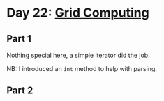 # Day 22: [Grid Computing](https://adventofcode.com/2016/day/22)

## Part 1

Nothing special here, a simple iterator did the job.

NB: I introduced an `int` method to help with parsing.

## Part 2

